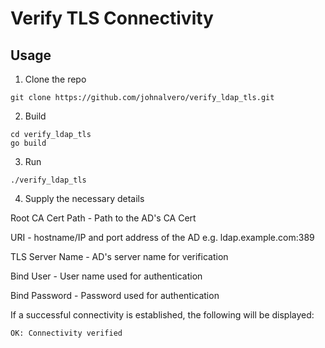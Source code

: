 # Verify TLS Connectivity

## Usage

1. Clone the repo
```
git clone https://github.com/johnalvero/verify_ldap_tls.git
```
2. Build
```
cd verify_ldap_tls
go build
```
3. Run
```
./verify_ldap_tls
```
4. Supply the necessary details

Root CA Cert Path - Path to the AD's CA Cert

URI - hostname/IP and port address of the AD e.g. ldap.example.com:389

TLS Server Name - AD's server name for verification

Bind User - User name used for authentication

Bind Password - Password used for authentication

If a successful connectivity is established, the following will be displayed:
```
OK: Connectivity verified
```
